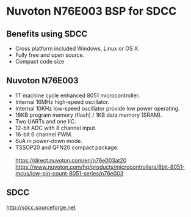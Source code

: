 # Nuvoton N76E003 BSP for SDCC
## Benefits using SDCC
 - Cross platform included Windows, Linux or OS X.
 - Fully free and open source.
 - Compact code size
## Nuvoton N76E003
 - 1T machine cycle enhanced 8051 microcontroller.
 - Internal 16MHz high-speed oscillator.
 - Internal 10KHz low-speed oscillator provide low power operating.
 - 18KB program memory (flash) / 1KB data memory (SRAM).
 - Two UARTs and one IIC.
 - 12-bit ADC with 8 channel input.
 - 16-bit 6 channel PWM.
 - 6uA in power-down mode.
 - TSSOP20 and QFN20 compact package.
<br><br>
https://direct.nuvoton.com/en/n76e003at20
https://www.nuvoton.com/hq/products/microcontrollers/8bit-8051-mcus/low-pin-count-8051-series/n76e003
## SDCC
http://sdcc.sourceforge.net
